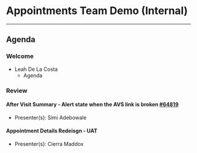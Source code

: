 # Appointments Team Demo (Internal) 

---

## Agenda

### Welcome

- Leah De La Costa
  - Agenda

### Review 

#### After Visit Summary - Alert state when the AVS link is broken [#64819](https://app.zenhub.com/workspaces/appointments-team-603fdef281af6500110a1691/issues/gh/department-of-veterans-affairs/va.gov-team/64819)
  - Presenter(s): Simi Adebowale

#### Appointment Details Redeisgn - UAT 
  - Presenter(s): Cierra Maddox

